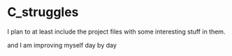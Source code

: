 # C_struggles

I plan to at least include the project files with some interesting stuff in them.

and I am improving myself day by day
